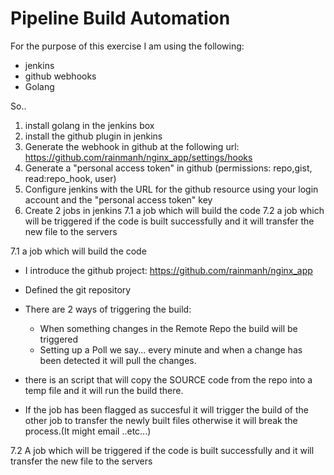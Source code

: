 Pipeline Build Automation
============================

For the purpose of this exercise I am using the following:

* jenkins
* github webhooks
* Golang

So..
1. install golang in the jenkins box
2. install the github plugin in jenkins 
3. Generate the webhook in github at the following url: https://github.com/rainmanh/nginx_app/settings/hooks
5. Generate a "personal access token" in github (permissions: repo,gist, read:repo_hook, user)
6. Configure jenkins with the URL for the github resource using your login account and the "personal access token" key 
7. Create 2 jobs in jenkins
7.1 a job which will build the code
7.2 a job which will be triggered if the code is built successfully and it will transfer the new file to the servers


7.1 a job which will build the code

* I introduce the github project: https://github.com/rainmanh/nginx_app
* Defined the git repository
* There are 2 ways of triggering the build:
  *  When something changes in the Remote Repo the build will be triggered
  *  Setting up a Poll we say... every minute and when a change has been detected it will pull the changes.

* there is an script that will copy the SOURCE code from the repo into a temp file and it will run the build there.
*  If the job has been flagged as succesful it will trigger the build of the other job to transfer the newly built files otherwise it will break the process.(It might email ..etc...)


7.2 A job which will be triggered if the code is built successfully and it will transfer the new file to the servers
